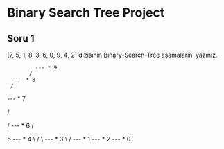 # Binary Search Tree Project

## Soru 1 

[7, 5, 1, 8, 3, 6, 0, 9, 4, 2] dizisinin Binary-Search-Tree aşamalarını yazınız.

             --- * 9
           /
      --- * 8
     /
--- * 7

/

/ --- * 6 /

5 --- * 4 \ / \ --- * 3 \ /
--- * 1 --- * 2
--- * 0